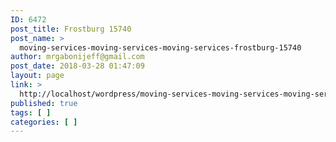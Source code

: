 ```yaml
---
ID: 6472
post_title: Frostburg 15740
post_name: >
  moving-services-moving-services-moving-services-frostburg-15740
author: mrgabonijeff@gmail.com
post_date: 2018-03-28 01:47:09
layout: page
link: >
  http://localhost/wordpress/moving-services-moving-services-moving-services-frostburg-15740/
published: true
tags: [ ]
categories: [ ]
---
```

